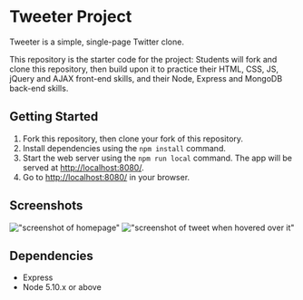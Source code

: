 # Tweeter Project

Tweeter is a simple, single-page Twitter clone.

This repository is the starter code for the project: Students will fork and clone this repository, then build upon it to practice their HTML, CSS, JS, jQuery and AJAX front-end skills, and their Node, Express and MongoDB back-end skills.

## Getting Started

1. Fork this repository, then clone your fork of this repository.
2. Install dependencies using the `npm install` command.
3. Start the web server using the `npm run local` command. The app will be served at <http://localhost:8080/>.
4. Go to <http://localhost:8080/> in your browser.

## Screenshots

!["screenshot of homepage"]("https://github.com/huang948/tweeter/blob/master/public/images/Screen%20Shot%202018-05-24%20at%205.39.31%20PM.png")
!["screenshot of tweet when hovered over it"]("https://github.com/huang948/tweeter/blob/master/public/images/Screen%20Shot%202018-05-24%20at%205.40.00%20PM.png")

## Dependencies

- Express
- Node 5.10.x or above
